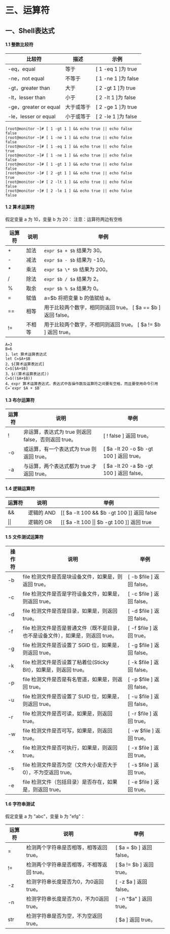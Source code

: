 # 三、运算符

## 一、Shell表达式

#### 1.1 整数比较符

比较符                  |       描述      |                     示例
---|---|---
-eq，equal              |       等于      |      [ 1 -eq        1       ]为 true
-ne，not equal          |       不等于    |      [ 1 -ne        1       ]为 false            |     
-gt，greater than       |       大于      |      [ 2    -gt     1       ]为 true            |     
-lt，lesser than        |       小于      |      [ 2    -lt     1       ]为 false          |     
-ge，greater or equal   |       大于或等于|     [ 2     -ge             1 ]为 true         |     
-le，lesser or equal    |       小于或等于|     [ 2     -le     1       ]为 false

```
[root@monitor ~]# [ 1 -gt 1 ] && echo true || echo false
false
[root@monitor ~]# [ 1 -ne 1 ] && echo true || echo false
false
[root@monitor ~]# [ 1 -eq 1 ] && echo true || echo false
true
[root@monitor ~]# [ 1 -ne 1 ] && echo true || echo false
false
[root@monitor ~]# [ 1 -gt 1 ] && echo true || echo false
false
[root@monitor ~]# [ 2 -gt 1 ] && echo true || echo false
true
[root@monitor ~]# [ 2 -lt 1 ] && echo true || echo false
false
[root@monitor ~]# [ 2 -le 1 ] && echo true || echo false
false
```


#### 1.2 算术运算符

假定变量 a 为 10，变量 b 为 20：
注意：运算符两边有空格

运算符 | 说明 | 举例
---|---|---
+ |	加法 |	`expr $a + $b` 结果为 30。
- |	减法 |	`expr $a - $b` 结果为 -10。
* |	乘法 |	`expr $a \* $b` 结果为  200。
/ |	除法 |	`expr $b / $a` 结果为 2。
% |	取余 |	`expr $b % $a` 结果为 0。
= |	赋值 |	a=$b 将把变量 b 的值赋给 a。
== |	相等| 用于比较两个数字，相同则返回 true。	[ $a == $b ] 返回 false。
!=	| 不相等|用于比较两个数字，不相同则返回 true。	[ $a != $b ] 返回 true。

```
A=3
B=6
1、let 算术运算表达式
let C=$A+$B
2、$[算术运算表达式]
C=$[$A+$B]
3、$((算术运算表达式))
C=$(($A+$B))
4、expr 算术运算表达式，表达式中各操作数及运算符之间要有空格，而且要使用命令引用
C=`expr $A + $B`

```


#### 1.3 布尔运算符


运算符 |	说明 |	举例
---|---|---
!	| 非运算，表达式为 true 则返回 false，否则返回 true。|	[ ! false ] 返回 true。
-o |	或运算，有一个表达式为 true 则返回 true。 |	[ $a -lt 20 -o $b -gt 100 ] 返回 true。
-a	| 与运算，两个表达式都为 true 才返回 true。|	[ $a -lt 20 -a $b -gt 100 ] 返回 false。

#### 1.4 逻辑运算符


运算符	| 说明 |	举例
---|---|---
&&	| 逻辑的 AND |	[[ $a -lt 100 && $b -gt 100 ]] 返回 false
\|\|  | 逻辑的 OR	 |  [[ $a -lt 100 \|\| $b -gt 100 ]] 返回 true

#### 1.5 文件测试运算符

操作符	| 说明 |	举例
---|---|---
-b| file        检测文件是否是块设备文件，如果是，则返回 true。    |     [ -b $file ] 返回 false。
-c| file        检测文件是否是字符设备文件，如果是，则返回 true。   |    [ -c $file ] 返回 false。
-d| file        检测文件是否是目录，如果是，则返回 true。     | [ -d $file ] 返回 false。 
-f| file        检测文件是否是普通文件（既不是目录，也不是设备文件），如果是，则返回 true。   |  [ -f $file ] 返回 true。
-g| file        检测文件是否设置了 SGID 位，如果是，则返回 true。     |  [ -g $file ] 返回 false。
-k| file        检测文件是否设置了粘着位(Sticky Bit)，如果是，则返回 true。  |   [ -k $file ] 返回 false。
-p| file        检测文件是否是有名管道，如果是，则返回 true。  | [ -p $file ] 返回 false。
-u| file        检测文件是否设置了 SUID 位，如果是，则返回 true。   |    [ -u $file ] 返回 false。
-r| file        检测文件是否可读，如果是，则返回 true。| [ -r $file ] 返回 true。
-w| file        检测文件是否可写，如果是，则返回 true。 | [ -w $file ] 返回 true。
-x| file        检测文件是否可执行，如果是，则返回 true。    |   [ -x $file ] 返回 true。
-s| file        检测文件是否为空（文件大小是否大于0），不为空返回 true。     |   [ -s $file ] 返回 true。
-e| file        检测文件（包括目录）是否存在，如果是，则返回 true。   |  [ -e $file ] 返回 true。



#### 1.6 字符串测试

假定变量 a 为 "abc"，变量 b 为 "efg"：

运算符 |	说明 |	举例
---|---|---
=	| 检测两个字符串是否相等，相等返回 true。 |	[ $a = $b ] 返回 false。
!= |	检测两个字符串是否相等，不相等返回 true。 |	[ $a != $b ] 返回 true。
-z	| 检测字符串长度是否为0，为0返回 true。	| [ -z $a ] 返回 false。
-n	| 检测字符串长度是否为0，不为0返回 true。| 	[ -n "$a" ] 返回 true。
str	| 检测字符串是否为空，不为空返回 true。| 	[ $a ] 返回 true。


